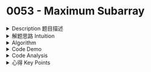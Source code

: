 # 0053 - Maximum Subarray

<details>

<summary>Description 题目描述 </summary>

Given an integer array `nums`, find the <mark style="color:yellow;">**subarray**</mark> with the <mark style="color:red;">**largest**</mark> <mark style="color:yellow;">**sum**</mark>, and <mark style="color:yellow;">**return**</mark><mark style="color:yellow;">** **</mark>_<mark style="color:yellow;">**its sum**</mark>_<mark style="color:yellow;">**.**</mark>

**Example 1:**

<pre><code><strong>Input: nums = [-2,1,-3,4,-1,2,1,-5,4]
</strong><strong>Output: 6
</strong><strong>Explanation: The subarray [4,-1,2,1] has the largest sum 6.
</strong></code></pre>

**Example 2:**

<pre><code><strong>Input: nums = [1]
</strong><strong>Output: 1
</strong><strong>Explanation: The subarray [1] has the largest sum 1.
</strong></code></pre>

**Example 3:**

<pre><code><strong>Input: nums = [5,4,-1,7,8]
</strong><strong>Output: 23
</strong><strong>Explanation: The subarray [5,4,-1,7,8] has the largest sum 23.
</strong></code></pre>

</details>

<details>

<summary>解题思路 Intuition </summary>

1. **Optimal Substructure: largest subarray**
2. **Overlapping Subproblem:**&#x20;

</details>

<details>

<summary>Algorithm </summary>





</details>

<details>

<summary>Code Demo </summary>

```java
```

</details>

<details>

<summary>Code Analysis</summary>



</details>

<details>

<summary>心得 Key Points</summary>



</details>
